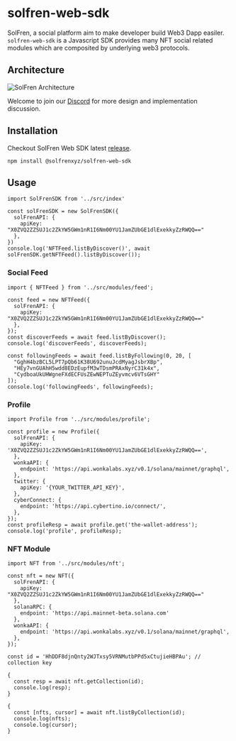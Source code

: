 # solfren-web-sdk

SolFren, a social platform aim to make developer build Web3 Dapp easiler.
`solfren-web-sdk` is a Javascript SDK provides many NFT social related modules which are composited by underlying web3 protocols.

## Architecture

![SolFren Architecture](https://imgur.com/FVPEu2q.png)

Welcome to join our [Discord](https://discord.gg/D3rRx7zh) for more design and implementation discussion.

## Installation

Checkout SolFren Web SDK latest [release](https://github.com/solfren-team/solfren-web-sdk/releases).

```
npm install @solfrenxyz/solfren-web-sdk
```

## Usage

```
import SolFrenSDK from '../src/index'

const solFrenSDK = new SolFrenSDK({
  solFrenAPI: {
    apiKey: "X0ZVQ2ZZSUJ1c2ZkYW5GWm1nR1I6Nm00YU1JamZUbGE1dlExekkyZzRWQQ=="
  },
})
console.log('NFTFeed.listByDiscover()', await solFrenSDK.getNFTFeed().listByDiscover());
```

### Social Feed

```
import { NFTFeed } from '../src/modules/feed';

const feed = new NFTFeed({
  solFrenAPI: {
    apiKey: "X0ZVQ2ZZSUJ1c2ZkYW5GWm1nR1I6Nm00YU1JamZUbGE1dlExekkyZzRWQQ=="
  },
});
const discoverFeeds = await feed.listByDiscover();
console.log('discoverFeeds', discoverFeeds);

const followingFeeds = await feed.listByFollowing(0, 20, [
  "GghH4bzBCL5LPT7pQb61K38U692unuJcdMyagJsbrXBp",
  "HEy7vnGUAhH5wdd8EDzEupfM3wTDsmPRAxNyrC31k4x",
  "CydboaUkUHWgneFXdECFUsZEwNEPTuZEyvmcv6VTsGHY"
]);
console.log('followingFeeds', followingFeeds);

```

### Profile

```
import Profile from '../src/modules/profile';

const profile = new Profile({
  solFrenAPI: {
    apiKey: 'X0ZVQ2ZZSUJ1c2ZkYW5GWm1nR1I6Nm00YU1JamZUbGE1dlExekkyZzRWQQ==',
  },
  wonkaAPI: {
    endpoint: 'https://api.wonkalabs.xyz/v0.1/solana/mainnet/graphql',
  },
  twitter: {
    apiKey: '{YOUR_TWITTER_API_KEY}',
  },
  cyberConnect: {
    endpoint: 'https://api.cybertino.io/connect/',
  },
});
const profileResp = await profile.get('the-wallet-address');
console.log('profile', profileResp);

```

### NFT Module

```
import NFT from '../src/modules/nft';

const nft = new NFT({
  solFrenAPI: {
    apiKey: "X0ZVQ2ZZSUJ1c2ZkYW5GWm1nR1I6Nm00YU1JamZUbGE1dlExekkyZzRWQQ=="
  },
  solanaRPC: {
    endpoint: 'https://api.mainnet-beta.solana.com'
  },
  wonkaAPI: {
    endpoint: 'https://api.wonkalabs.xyz/v0.1/solana/mainnet/graphql',
  },
});

const id = 'HhDDF8djnQnty2WJTxsy5VRNMutbPPd5xCtujieHBPAu'; // collection key

{
  const resp = await nft.getCollection(id);
  console.log(resp);
}

{
  const [nfts, cursor] = await nft.listByCollection(id);
  console.log(nfts);
  console.log(cursor);
}
```